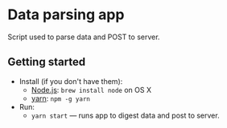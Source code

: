 # Data parsing app

Script used to parse data and POST to server.

## Getting started
* Install (if you don't have them):
    * [Node.js](http://nodejs.org): `brew install node` on OS X
    * [yarn](https://yarnpkg.com/en/docs): `npm -g yarn`
* Run:
    * `yarn start` — runs app to digest data and post to server.
